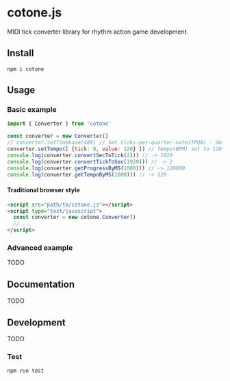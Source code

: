 # cotone.js

MIDI tick converter library for rhythm action game development.

## Install

`npm i cotone`

## Usage

### Basic example

```js
import { Converter } from 'cotone'

const converter = new Converter()
// converter.setTimebase(480) // Set ticks-per-quarter-note(TPQN) : default is 480
converter.setTempo([ {tick: 0, value: 120} ]) // Tempo(BPM) set to 120
console.log(converter.convertSecToTick(2))) // -> 1920
console.log(converter.convertTickToSec(1920))) // -> 2
console.log(converter.getProgressByMS(1000))) // -> 120000
console.log(converter.getTempoByMS(1000))) // -> 120
```

#### Traditional browser style

```html
<script src="path/to/cotone.js"></script>
<script type="text/javascript">
  const converter = new cotone.Converter()
  // ...
</script>
```

### Advanced example

TODO

## Documentation

TODO

## Development

TODO

### Test

`npm run test`
